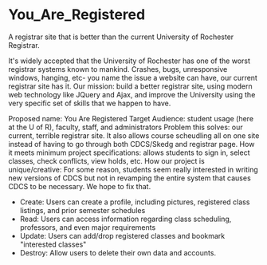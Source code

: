 # You_Are_Registered
A registrar site that is better than the current
University of Rochester Registrar.


It's widely accepted that the University of Rochester
has one of the worst registrar systems known to mankind.
Crashes, bugs, unresponsive windows, hanging, etc- you
name the issue a website can have, our current registrar
site has it. Our mission: build a better registrar site,
using modern web technology like JQuery and Ajax, and
improve the University using the very specific set of
skills that we happen to have.

Proposed name: You Are Registered
Target Audience: student usage (here at the U of R), faculty, staff, and administrators
Problem this solves: our current, terrible registrar site. It also allows course scheudling all on one site instead of having to go through both CDCS/Skedg and registrar page.
How it meets minimum project specifications: allows students to sign in, select classes, check conflicts, view holds, etc.
How our project is unique/creative: For some reason, students seem really interested in writing new versions of CDCS but not in revamping the entire system that causes CDCS to be necessary. We hope to fix that.

  * Create: Users can create a profile, including pictures, registered class listings, and prior semester schedules
  * Read: Users can access information regarding class scheduling, professors, and even major requirements
  * Update: Users can add/drop registered classes and bookmark "interested classes"
  * Destroy: Allow users to delete their own data and accounts.